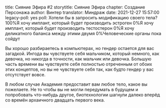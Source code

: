title: Сияние Эфира #2
storytitle: Сияние Эфира
chapter: Создание Персонажа
author: Винтер
translator: Миндраж
date: 2021-12-27 15:57:00
legacy-poll: yes
poll: Хотели бы в запросить модификацию своего тела?
      100%Я хочу имплант, который будет производить эстроген
      0%Я хочу имплант, который будет производить тестостерон
      0%Я хочу деликатного баланса между этими двумя
      0%Человеческие органы пока сойдут

Вы хорошо разбираетесь в компьютерах, но гендер остается для вас загадкой. Ингода вы чувствуете себя мальчиком, который немного, как девочка, но никогда в точности, как мальчик или девочка. Большую часть времени вы чувствуете себя полностью отреченным от обоих этих концептов, но вы не чувствуете себя так, как будто гендер у вас отсутствует вовсе.

В любом случае Академия предоставит вам любое тело, какое вы пожелаете. Не то чтобы вы не могли передумать в будущем и попробовать что-нибудь другое, биотехнологии шагнули далеко вперёд со времён архаичного двадцать первого века.
